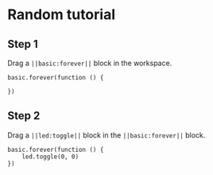 # Random tutorial

## Step 1

Drag a ``||basic:forever||`` block in the workspace.

```blocks
basic.forever(function () {
    
})
```

## Step 2

Drag a ``||led:toggle||`` block in the ``||basic:forever||`` block.

```blocks
basic.forever(function () {
    led.toggle(0, 0)
})
```

<script src="https://makecode.com/gh-pages-embed.js"></script><script>makeCodeRender("{{ site.makecode.home_url }}", "{{ site.github.owner_name }}/{{ site.github.repository_name }}");</script>
